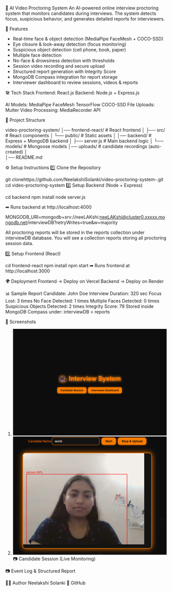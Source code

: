 🎥 AI Video Proctoring System
An AI-powered online interview proctoring system that monitors candidates during interviews. The system detects focus, suspicious behavior, and generates detailed reports for interviewers.

🚀 Features
 - Real-time face & object detection (MediaPipe FaceMesh + COCO-SSD)
 - Eye closure & look-away detection (focus monitoring)
 - Suspicious object detection (cell phone, book, paper)
 - Multiple face detection
 - No-face & drowsiness detection with thresholds
 - Session video recording and secure upload
 - Structured report generation with Integrity Score
 - MongoDB Compass integration for report storage
 - Interviewer dashboard to review sessions, videos & reports

🛠 Tech Stack
Frontend: React.js
Backend: Node.js + Express.js


AI Models:
MediaPipe FaceMesh
TensorFlow COCO-SSD
File Uploads: Multer
Video Processing: MediaRecorder API

📂 Project Structure

video-proctoring-system/
│── frontend-react/        # React frontend
│   ├── src/       # React components
│   └── public/    # Static assets
│
│── backend/        # Express + MongoDB backend
│   ├── server.js  # Main backend logic
│   └── models/    # Mongoose models
    │── uploads/    # candidate recordings (auto-created)
│    
│── README.md


⚙️ Setup Instructions
1️⃣ Clone the Repository

git clonehttps://github.com/NeelakshiSolanki/video-proctoring-system-.git
cd video-proctoring-system
2️⃣ Setup Backend (Node + Express)

cd backend
npm install
node server.js

➡ Runs backend at http://localhost:4000


MONGODB_URI=mongodb+srv://neeLAKshi:neeLAKshi@cluster0.xxxxx.mongodb.net/interviewDB?retryWrites=true&w=majority


All proctoring reports will be stored in the reports collection under interviewDB database.
You will see a collection reports storing all proctoring session data.

3️⃣ Setup Frontend (React)

cd frontend-react
npm install
npm start
➡ Runs frontend at http://localhost:3000

🌍 Deployment
Frontend → Deploy on Vercel
Backend → Deploy on Render



📊 Sample Report
Candidate: John Doe
Interview Duration: 320 sec
Focus Lost: 3 times
No Face Detected: 1 times
Multiple Faces Detected: 0 times
Suspicious Objects Detected: 2 times
Integrity Score: 79
Stored inside MongoDB Compass under:
interviewDB > reports


📸 Screenshots
 1.  ![image alt](https://github.com/NeelakshiSolanki/video-proctoring-system-/blob/947c2ec8002ca2e383a05dbc6abdba10dc77b314/Screenshot%202025-09-14%20135255.png)
 2. ![image alt](https://github.com/NeelakshiSolanki/video-proctoring-system-/blob/fcbc5e69170e2b39308b0b7224d4acdd0ce4f3c5/Screenshot%202025-09-14%20135612.png)
📷 Candidate Session (Live Monitoring)

📷 Event Log & Structured Report




👩‍💻 Author
Neelakshi Solanki
🔗 GitHub
